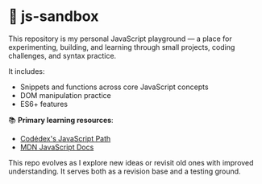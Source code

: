 # 🧪 js-sandbox

This repository is my personal JavaScript playground — a place for experimenting, building, and learning through small projects, coding challenges, and syntax practice.

It includes:
- Snippets and functions across core JavaScript concepts
- DOM manipulation practice
- ES6+ features

📚 **Primary learning resources**: 
- [Codédex's JavaScript Path](https://www.codedex.io/)
- [MDN JavaScript Docs](https://developer.mozilla.org/en-US/docs/Web/JavaScript)

This repo evolves as I explore new ideas or revisit old ones with improved understanding. It serves both as a revision base and a testing ground.
